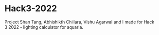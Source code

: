 # Hack3-2022
Project Shan Tang, Abhishikth Chillara, Vishu Agarwal and I made for Hack 3 2022 - lighting calculator for aquaria.
